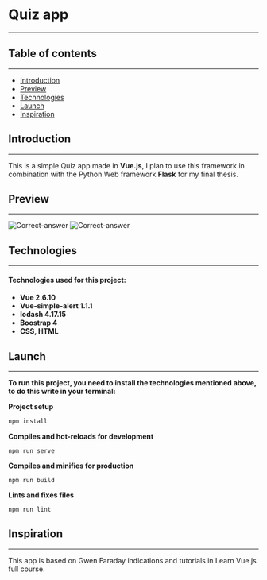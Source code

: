 # Quiz app

___
## Table of contents
___
* [Introduction](#introduction)
* [Preview](#preview)
* [Technologies](#technologies)
* [Launch](#launch)
* [Inspiration](#inspiration)

## Introduction
___

This is a simple Quiz app made in **Vue.js**, I plan to use this framework in combination with the Python Web framework **Flask** for my final thesis.

## Preview
___
![Correct-answer](correct.jpeg)
![Correct-answer](incorrect.jpeg)

## Technologies
___
#### Technologies used for this project:
- **Vue 2.6.10**
- **Vue-simple-alert 1.1.1**
- **lodash 4.17.15**
- **Boostrap 4**
- **CSS, HTML**

## Launch
___
**To run this project, you need to install the technologies mentioned above, to do this write in your terminal:**

**Project setup**
```sh
npm install
```
**Compiles and hot-reloads for development**
```
npm run serve
```
**Compiles and minifies for production**
```
npm run build
```
**Lints and fixes files**
```
npm run lint
```

## Inspiration
___
This app is based on Gwen Faraday indications and tutorials in Learn Vue.js full course.
